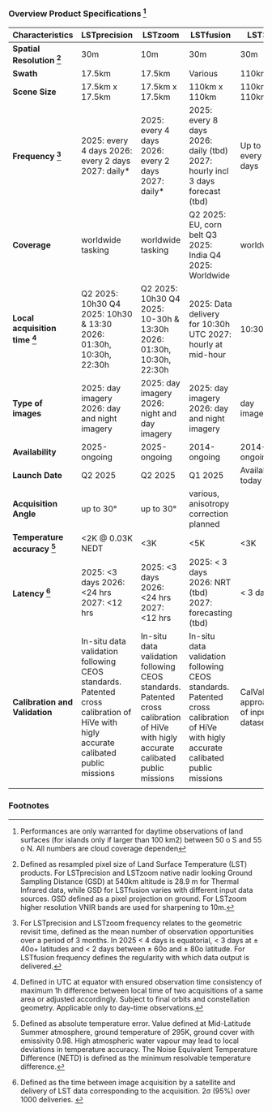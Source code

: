 
### Overview Product Specifications [^custom-label]

| Characteristics                      | **LSTprecision**                                                                                                                      | **LSTzoom**                                                              | LSTfusion                                                                    | **LST30**                             |
|--------------------------------------|-----------------------------------------------------------------------------------------------------------------------------------|----------------------------------------------------------------------|------------------------------------------------------------------------------|-----------------------------------|
| **Spatial Resolution [^2]**                   | 30m                                                                                                                               | 10m                                                                  | 30m                                                                          | 30m                               |
| **Swath**                                | 17.5km                                                                                                                            | 17.5km                                                               | Various                                                                      | 110km                             |
| **Scene Size**                           | 17.5km x 17.5km                                                                                                                   | 17.5km x 17.5km                                                      | 110km x 110km                                                                | 110km x 110km                     |
| **Frequency [^3]**                            | 2025: every 4 days 2026: every 2 days 2027: daily*                                                                                | 2025: every 4 days 2026: every 2 days 2027: daily*                   | 2025: every 8 days 2026: daily (tbd) 2027: hourly incl 3 days forecast (tbd) | Up to every 8 days                |
| **Coverage**                             | worldwide tasking                                                                                                                 | worldwide tasking                                                    | Q2 2025: EU, corn belt Q3 2025: India Q4 2025: Worldwide                     | worldwide                         |
| **Local acquisition time [^4]**               | Q2 2025: 10h30     Q4 2025: 10h30 & 13:30 2026: 01:30h, 10:30h, 22:30h                                                              | Q2 2025: 10h30 Q4 2025: 10-30h & 13:30h 2026: 01:30h, 10:30h, 22:30h | 2025: Data delivery for 10:30h UTC 2027: hourly at mid-hour                                                 | 10:30h                            |
| **Type of images**                       | 2025: day imagery 2026: day and night imagery                                                                                     | 2025: day imagery 2026: night and day imagery                        | 2025: day imagery 2026: day and night imagery                                | day imagery                       |
| **Availability**                         | 2025-ongoing                                                                                                                      | 2025-ongoing                                                         | 2014-ongoing                                                                 | 2014-ongoing                      |
| **Launch Date**                         | Q2 2025                                                                                                                           | Q2 2025                                                              | Q1 2025                                                                      | Available today                   |
| **Acquisition Angle**                    | up to 30°                                                                                                                         | up to 30°                                                            | various, anisotropy correction planned                                               |                                   |
| **Temperature accuracy [^5]**                 | <2K @ 0.03K NEDT                                                                                                                  | <3K                                                                  | <5K                                                                     | <3K                               |
| **Latency [^6]**                              | 2025: <3 days 2026: <24 hrs 2027: <12 hrs                                                                                         | 2025: <3 days 2026: <24 hrs 2027: <12 hrs                            | 2025: < 3 days 2026: NRT (tbd) 2027: forecasting (tbd)                       | < 3 days                          |
| **Calibration and Validation**           | In-situ data validation following CEOS standards.  Patented cross calibration of HiVe with higly accurate calibated public missions | In-situ data validation following CEOS standards. Patented cross calibration of HiVe with higly accurate calibated public missions |In-situ data validation following CEOS standards. Patented cross calibration of HiVe with higly accurate calibated public missions                                                                              | CalVal approach of input datasets |
|                                      |                                                                                                                                   |                                                                      |                                                                              |                                   |


### Footnotes
[^custom-label]: Performances are only warranted for daytime observations of land surfaces (for islands only if larger than 100 km2) between 50 o S and 55 o N. All numbers are cloud coverage dependen
  
[^2]: Defined as resampled pixel size of Land Surface Temperature (LST) products. For LSTprecision and LSTzoom native nadir looking Ground Sampling Distance (GSD) at 540km altitude is 28.9 m for Thermal Infrared data, while GSD for LSTfusion varies with different input data sources. GSD defined as a pixel projection on ground. For LSTzoom higher resolution VNIR bands are used for sharpening to 10m.

[^3]: For LSTprecision and LSTzoom frequency relates to the geometric revisit time, defined as the mean number of observation opportunities over a period of 3 months. In 2025 < 4 days is equatorial, < 3 days at ± 40o+ latitudes and < 2 days between ± 60o and ± 80o latitude. For LSTfusion frequency defines the regularity with which data output is delivered.

[^4]: Defined in UTC at equator with ensured observation time consistency of maximum 1h difference between local time of two acquisitions of a same area or adjusted accordingly. Subject to final orbits and constellation geometry. Applicable only to day-time observations.​

[^5]: Defined as absolute temperature error. Value defined at Mid-Latitude Summer atmosphere, ground temperature of 295K, ground cover with emissivity 0.98. High atmospheric water vapour may lead to local deviations in temperature accuracy. The Noise Equivalent Temperature Difference (NETD) is defined as the minimum resolvable temperature difference. 

[^6]: Defined as the time between image acquisition by a satellite and delivery of LST data corresponding to the acquisition. 2σ (95%) over 1000 deliveries.​
​

